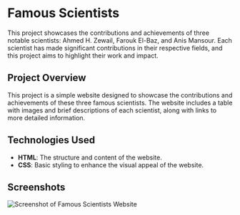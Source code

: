 # Famous Scientists

This project showcases the contributions and achievements of three notable scientists: Ahmed H. Zewail, Farouk El-Baz, and Anis Mansour. Each scientist has made significant contributions in their respective fields, and this project aims to highlight their work and impact.


## Project Overview

This project is a simple website designed to showcase the contributions and achievements of these three famous scientists. The website includes a table with images and brief descriptions of each scientist, along with links to more detailed information.

## Technologies Used


- **HTML**: The structure and content of the website.
- **CSS**: Basic styling to enhance the visual appeal of the website.

## Screenshots

![Screenshot of Famous Scientists Website](./Famous-Scientists.png.png)
